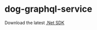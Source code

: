 # dog-graphql-service

Download the latest [.Net SDK](https://dotnet.microsoft.com/en-us/download/visual-studio-sdks)
